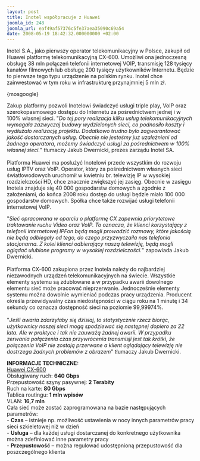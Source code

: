 ```yaml
---
layout: post
title: Inotel współpracuje z Huawei
joomla_id: 248
joomla_url: eaf49af57376c5fe37aea35090c69a54
date: 2008-05-19 18:42:32.000000000 +02:00
---
```

Inotel S.A., jako pierwszy operator telekomunikacyjny w Polsce, zakupił od Huawei platformę telekomunikacyjną CX-600. Umożliwi ona jednoczesną obsługę 38 mln połączeń telefonii internetowej VOIP, transmisję 128 tysięcy kanał&oacute;w filmowych lub obsługę 200 tysięcy użytkownik&oacute;w Internetu. Będzie to pierwsze tego typu urządzenie na polskim rynku. Inotel chce zainwestować w tym roku w infrastrukturę przynajmniej 5 mln zł.<p>{mosgoogle}</p><p>Zakup platformy pozwoli Inotelowi świadczyć usługi triple play, VoIP oraz szerokopasmowego dostępu do Internetu za pośrednictwem jednej i w 100% własnej sieci. &quot;<em>Do tej pory realizacja kilku usług telekomunikacyjnych wymagała zazwyczaj budowy wydzielonych sieci, co podnosiło koszty i wydłużało realizację projektu. Dodatkowo trudno było zagwarantować jakość dostarczanych usług. Obecnie nie jesteśmy już uzależnieni od żadnego operatora, możemy świadczyć usługi za pośrednictwem w 100% własnej sieci.</em>&quot; tłumaczy Jakub Dwernicki, prezes zarządu Inotel SA.<br /><br />Platforma Huawei ma posłużyć Inotelowi przede wszystkim do rozwoju usług IPTV oraz VoIP. Operator, kt&oacute;ry za pośrednictwem własnych sieci światłowodowych uruchomił w kwietniu br. telewizję IP w wysokiej rozdzielczości HD, chce znacznie zwiększyć jej zasięg. Obecnie w zasięgu Inotela znajduje się 40 000 gospodarstw domowych a zgodnie z założeniami, do końca 2008 roku dostęp do usługi będzie miało 100 000 gospodarstw domowych. Sp&oacute;łka chce także rozwijać usługi telefonii internetowej VoIP.</p><p>&quot;<em>Sieć opracowana w oparciu o platformę CX zapewnia priorytetowe traktowanie ruchu Video oraz VoIP. To oznacza, że klienci korzystający z telefonii internetowej IPFon będą mogli prowadzić rozmowy, kt&oacute;re jakością nie będą odbiegały od tego, do czego przyzwyczaiła nas telefonia stacjonarna. Z kolei klienci odbierający naszą telewizję, będą mogli oglądać ulubione programy w wysokiej rozdzielczości.</em>&quot; zapowiada Jakub Dwernicki. <br /><br />Platforma CX-600 zakupiona przez Inotela należy do najbardziej niezawodnych urządzeń telekomunikacyjnych na świecie. Wszystkie elementy systemu są zdublowane a w przypadku awarii dowolnego elementu sieć może pracować nieprzerwanie. Jednocześnie elementy systemu można dowolnie wymieniać podczas pracy urządzenia. Producent określa przewidywalny czas niedostępności w ciągu roku na 1 minutę i 34 sekundy co oznacza dostępność sieci na poziomie 99,99974%. <br /><br />&quot;<em>Jeśli awaria zdarzyłaby się dzisiaj, to statystycznie rzecz biorąc, użytkownicy naszej sieci mogą spodziewać się następnej dopiero za 22 lata. Ale w praktyce i tak nie zauważą żadnej awarii. W przypadku zerwania połączenia czas przywr&oacute;cenia transmisji jest tak kr&oacute;tki, że połączenia VoIP nie zostają przerwane a klient oglądający telewizję nie dostrzega żadnych problem&oacute;w z obrazem</em>&quot; tłumaczy Jakub Dwernicki.</p><p><strong>INFORMACJE TECHNICZNE:</strong><br /><u>Huawei CX-600</u><br />Obsługiwany ruch: <strong>640 Gbps </strong><br />Przepustowość szyny pasywnej: <strong>2 Terabity </strong><br />Ruch na karte: <strong>80 Gbps </strong><br />Tablica routingu: <strong>1 mln wpis&oacute;w</strong><br />VLAN: <strong>16,7 mln</strong> <br />Cała sieć może zostać zaprogramowana na bazie następujących parametr&oacute;w:<br />- <strong>Czas</strong> &ndash; istnieje np. możliwość ustawienia w nocy innych parametr&oacute;w pracy sieci szkieletowej niż w dzień<br />- <strong>Usługa</strong> &ndash; dla każdej usługi dostarczanej do konkretnego użytkownika można zdefiniować inne parametry pracy<br />- <strong>Przepustowość</strong> &ndash; można regulować udostępnioną przepustowość dla poszczeg&oacute;lnego klienta </p>
